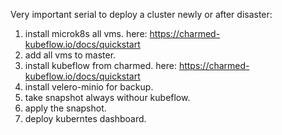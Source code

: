 Very important serial to deploy a cluster newly or after disaster:

1. install microk8s all vms. here: https://charmed-kubeflow.io/docs/quickstart
3. add all vms to master.
4. install kubeflow from charmed. here: https://charmed-kubeflow.io/docs/quickstart
5. install velero-minio for backup.
6. take snapshot always withour kubeflow.
7. apply the snapshot.
8. deploy kuberntes dashboard.
